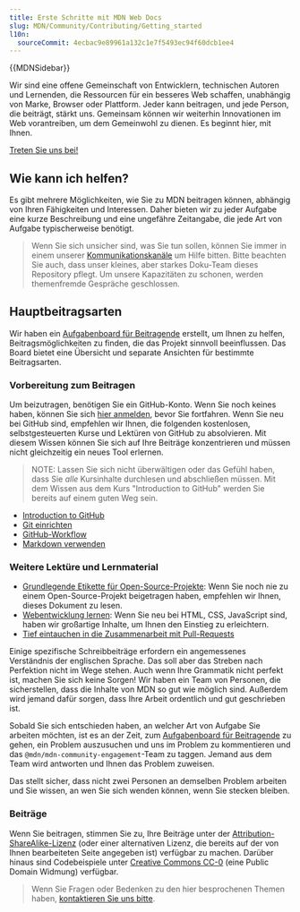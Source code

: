 ```yaml
---
title: Erste Schritte mit MDN Web Docs
slug: MDN/Community/Contributing/Getting_started
l10n:
  sourceCommit: 4ecbac9e89961a132c1e7f5493ec94f60dcb1ee4
---
```


{{MDNSidebar}}

Wir sind eine offene Gemeinschaft von Entwicklern, technischen Autoren und Lernenden, die Ressourcen für ein besseres Web schaffen, unabhängig von Marke, Browser oder Plattform. Jeder kann beitragen, und jede Person, die beiträgt, stärkt uns. Gemeinsam können wir weiterhin Innovationen im Web vorantreiben, um dem Gemeinwohl zu dienen. Es beginnt hier, mit Ihnen.

[Treten Sie uns bei!](/de/docs/MDN/Community/Communication_channels)

## Wie kann ich helfen?

Es gibt mehrere Möglichkeiten, wie Sie zu MDN beitragen können, abhängig von Ihren Fähigkeiten und Interessen. Daher bieten wir zu jeder Aufgabe eine kurze Beschreibung und eine ungefähre Zeitangabe, die jede Art von Aufgabe typischerweise benötigt.

> Wenn Sie sich unsicher sind, was Sie tun sollen, können Sie immer in einem unserer [Kommunikationskanäle](/de/docs/MDN/Community/Communication_channels) um Hilfe bitten.
> Bitte beachten Sie auch, dass unser kleines, aber starkes Doku-Team dieses Repository pflegt. Um unsere Kapazitäten zu schonen, werden themenfremde Gespräche geschlossen.

## Hauptbeitragsarten

Wir haben ein [Aufgabenboard für Beitragende](https://github.com/orgs/mdn/projects/25/views/1) erstellt, um Ihnen zu helfen, Beitragsmöglichkeiten zu finden, die das Projekt sinnvoll beeinflussen. Das Board bietet eine Übersicht und separate Ansichten für bestimmte Beitragsarten.

### Vorbereitung zum Beitragen

Um beizutragen, benötigen Sie ein GitHub-Konto. Wenn Sie noch keines haben, können Sie sich [hier anmelden](https://github.com/signup), bevor Sie fortfahren. Wenn Sie neu bei GitHub sind, empfehlen wir Ihnen, die folgenden kostenlosen, selbstgesteuerten Kurse und Lektüren von GitHub zu absolvieren. Mit diesem Wissen können Sie sich auf Ihre Beiträge konzentrieren und müssen nicht gleichzeitig ein neues Tool erlernen.

> NOTE: Lassen Sie sich nicht überwältigen oder das Gefühl haben, dass Sie _alle_ Kursinhalte durchlesen und abschließen müssen. Mit dem Wissen aus dem Kurs "Introduction to GitHub" werden Sie bereits auf einem guten Weg sein.

- [Introduction to GitHub](https://github.com/skills/introduction-to-github)
- [Git einrichten](https://docs.github.com/en/get-started/getting-started-with-git/set-up-git)
- [GitHub-Workflow](https://docs.github.com/en/get-started/using-github/github-flow)
- [Markdown verwenden](https://github.com/skills/communicate-using-markdown)

### Weitere Lektüre und Lernmaterial

- [Grundlegende Etikette für Open-Source-Projekte](/de/docs/MDN/Community/Open_source_etiquette): Wenn Sie noch nie zu einem Open-Source-Projekt beigetragen haben, empfehlen wir Ihnen, dieses Dokument zu lesen.
- [Webentwicklung lernen](/de/docs/Learn): Wenn Sie neu bei HTML, CSS, JavaScript sind, haben wir großartige Inhalte, um Ihnen den Einstieg zu erleichtern.
- [Tief eintauchen in die Zusammenarbeit mit Pull-Requests](https://docs.github.com/en/pull-requests/collaborating-with-pull-requests)

Einige spezifische Schreibbeiträge erfordern ein angemessenes Verständnis der englischen Sprache. Das soll aber das Streben nach Perfektion nicht im Wege stehen. Auch wenn Ihre Grammatik nicht perfekt ist, machen Sie sich keine Sorgen! Wir haben ein Team von Personen, die sicherstellen, dass die Inhalte von MDN so gut wie möglich sind. Außerdem wird jemand dafür sorgen, dass Ihre Arbeit ordentlich und gut geschrieben ist.

Sobald Sie sich entschieden haben, an welcher Art von Aufgabe Sie arbeiten möchten, ist es an der Zeit, zum [Aufgabenboard für Beitragende](https://github.com/orgs/mdn/projects/25/views/1) zu gehen, ein Problem auszusuchen und uns im Problem zu kommentieren und das `@mdn/mdn-community-engagement`-Team zu taggen. Jemand aus dem Team wird antworten und Ihnen das Problem zuweisen.

Das stellt sicher, dass nicht zwei Personen an demselben Problem arbeiten und Sie wissen, an wen Sie sich wenden können, wenn Sie stecken bleiben.

### Beiträge

Wenn Sie beitragen, stimmen Sie zu, Ihre Beiträge unter der [Attribution-ShareAlike-Lizenz](https://creativecommons.org/licenses/by-sa/4.0/) (oder einer alternativen Lizenz, die bereits auf der von Ihnen bearbeiteten Seite angegeben ist) verfügbar zu machen. Darüber hinaus sind Codebeispiele unter [Creative Commons CC-0](https://creativecommons.org/public-domain/cc0/) (eine Public Domain Widmung) verfügbar.

> Wenn Sie Fragen oder Bedenken zu den hier besprochenen Themen haben, [kontaktieren Sie uns bitte](/de/docs/MDN/Community/Communication_channels).
